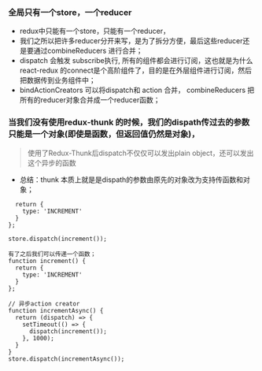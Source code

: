 ### 全局只有一个store，一个reducer
- redux中只能有一个store，只能有一个reducer，
- 我们之所以把许多reducer分开来写，是为了拆分方便，最后这些reducer还是要通过combineReducers 进行合并；
- dispatch 会触发 subscribe执行,  所有的组件都会进行订阅，这也就是为什么react-redux 的connect是个高阶组件了，目的是在外层组件进行订阅，然后把数据传到业务组件中；
- bindActionCreators 可以将dispatch和 action 合并， combineReducers 把所有的reducer对象合并成一个reducer函数；

### 当我们没有使用redux-thunk 的时候，我们的dispath传过去的参数只能是一个对象(即使是函数，但返回值仍然是对象)，

> 使用了Redux-Thunk后dispatch不仅仅可以发出plain object，还可以发出这个异步的函数

- 总结：thunk 本质上就是是dispath的参数由原先的对象改为支持传函数和对象；
```function increment() {
  return {
    type: 'INCREMENT'
  }
};

store.dispatch(increment());

有了之后我们可以传递一个函数；
function increment() {
  return {
    type: 'INCREMENT'
  }
};

// 异步action creator
function incrementAsync() {
  return (dispatch) => {
    setTimeout(() => {
      dispatch(increment());
    }, 1000);
  }
}
store.dispatch(incrementAsync());
```
